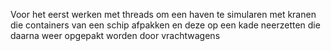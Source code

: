 Voor het eerst werken met threads om een haven te simularen met kranen die containers van een schip afpakken en deze op een kade neerzetten die daarna weer opgepakt worden door vrachtwagens
